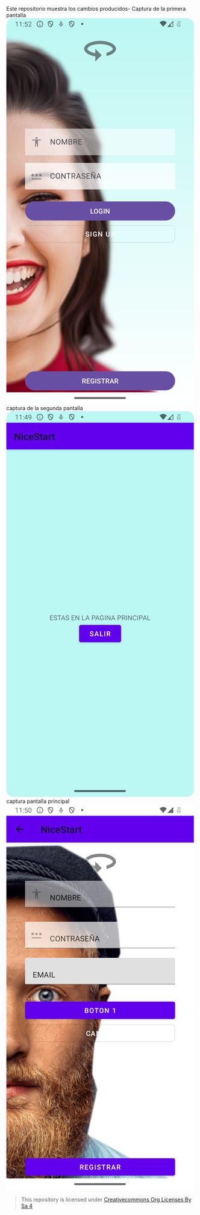 
Este repositorio muestra los cambios producidos-
Captura de la primera pantalla 
![login activity](img/img1.png)
captura de la segunda pantalla
![login activity](img/img2.png)
captura pantalla principal 
![login activity](img/img3.png)


>This repository is licensed under
>[Creativecommons Org Licenses By Sa 4](http://creativecommons.org/licenses/by-sa/4.0/)
